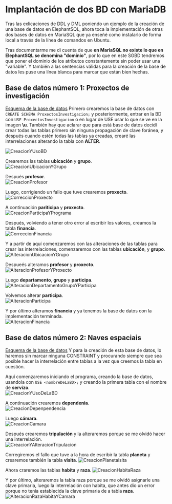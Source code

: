 # Implantación de dos BD con MariaDB

Tras las exlicaciones de DDL y DML poniendo un ejemplo de la creación de una base de datos en ElephantSQL, ahora toca la implementación de otras dos bases de datos en MariaSQL que ya enseñé como instalarlo de forma local a través de la línea de comandos en Ubuntu.  

Tras documentarme me di cuenta de que **en MariaSQL no existe lo que en ElephantSQL se denomina "dominio"**, por lo que en este SGBD tendremos que poner el dominio de los atributos constantemente sin poder usar una "variable". Y también a las sentencias válidas para la creación de la base de datos les puse una línea blanca para marcar que están bien hechas.  

## Base de datos número 1: Proxectos de investigación

[Esquema de la base de datos](https://github.com/davidgchaves/first-steps-with-git-and-github-wirtz-asir1-and-dam1/tree/master/exercicios-ddl/1-proxectos-de-investigacion)
Primero crearemos la base de datos con ```CREATE SCHEMA ProxectosInvestigacion;``` y posteriormente, entrar en la BD con ```USE ProxectosInvestigacion``` o en lugar de USE usar lo que se ve en la imagen **\u**. También hay que aclarar que para está base de datos decidí crear todas las tablas primero sin ninguna propagación de clave foránea, y después cuando estén todas las tablas ya creadas, crearé las interrelaciones alterando la tabla con **ALTER**.

![CreacionYUsoBD](./img/3-1/1.PNG)

Crearemos las tablas **ubicación** y **grupo**.  
![CreacionUbicacionYGrupo](./img/3-1/2.PNG)

Después **profesor**.  
![CreacionProfesor](./img/3-1/3.PNG)

Luego, corrigiendo un fallo que tuve crearemos **proxecto**.  
![CorreccionProxecto](./img/3-1/4.PNG)

A continuación **pariticipa** y **proxecto**.  
![CreacionParticipaYPrograma](./img/3-1/5.PNG)

Después, volviendo a tener otro error al escribir los valores, creamos la tabla **financia**.  
![CorreccionFinancia](./img/3-1/6.PNG)

Y a partir de aquí comenzaremos con las alteraciones de las tablas para crear las interrelaciones, comenzaremos con las tablas **ubicación**, y **grupo**.  
![AlteracionUbicacionYGrupo](./img/3-1/8.PNG)

Despueés alteramos **profesor** y **proxecto**.  
![AlteracionProfesorYProxecto](./img/3-1/9.PNG)

Luego **departamento**, **grupo** y **participa**.  
![AlteracionDepartamentoGrupoYParticipa](./img/3-1/10.PNG)

Volvemos alterar **participa**.  
![AlteracionParticipa](./img/3-1/11.PNG)

Y por último alteramos **financia** y ya tenemos la base de datos con la implementación terminada.  
![AlteracionFinancia](./img/3-1/12.PNG)  

## Base de datos número 2: Naves espaciais

[Esquema de la base de datos](https://github.com/davidgchaves/first-steps-with-git-and-github-wirtz-asir1-and-dam1/tree/master/exercicios-ddl/2-naves-espaciais)
Y para la creación de esta base de datos, lo haremos sin marcar ninguna CONSTRAINT y procurando siempre que sea posible hacer la interrelación entre tablas a la vez que creemos la tabla en cuestión.  

Aquí comenzaremos iniciando el programa, creando la base de datos, usandola con ```USE <nombreDeLaBD>;``` y creando la primera tabla con el nombre de **servizo**.  
![CreacionYUsoDeLaBD](./img/3-2/1.PNG)

A continuación crearemos **dependenia**.  
![CreacionDepenpendencia](./img/3-2/2.PNG)

Luego **cámara**.  
![CreacionCamara](./img/3-2/3.PNG)

Después crearemos **tripulación** y la alteraremos porque se me olvidó hacer una interrelación.  
![CreacionYAlteracionTripulacion](./img/3-2/4.PNG)

Corregiremos el fallo que tuve a la hora de escribir la tabla **planeta** y crearemos también la tabla **visita**.
![CreacionPlanetaisita](./img/3-2/5.PNG)

Ahora craremos las tablas **habita** y **raza**.
![CreacionHabitaRaza](./img/3-2/6.PNG)

Y por último, alteraremos la tabla raza porque se me olvidó asignarle una clave primaria, luego la interrelación con habita, que antes dio un error porque no tenía establecida la clave primaria de a tabla **raza**.
![AlteracionRazaHabitaYCamara](./img/3-2/7.PNG)
